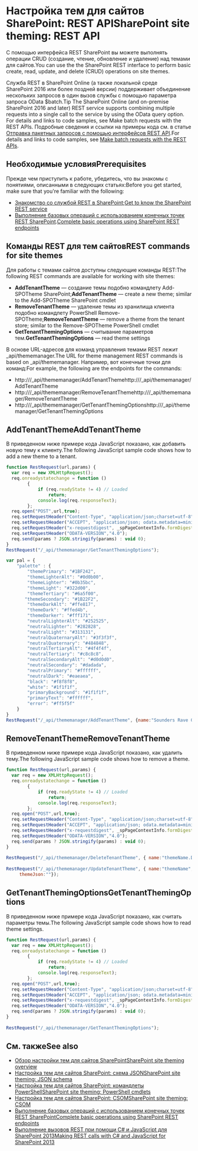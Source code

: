 # <a name="sharepoint-site-theming-rest-api"></a><span data-ttu-id="d976e-101">Настройка тем для сайтов SharePoint: REST API</span><span class="sxs-lookup"><span data-stu-id="d976e-101">SharePoint site theming: REST API</span></span>

<span data-ttu-id="d976e-102">С помощью интерфейса REST SharePoint вы можете выполнять операции CRUD (создание, чтение, обновление и удаление) над темами для сайтов.</span><span class="sxs-lookup"><span data-stu-id="d976e-102">You can use the the SharePoint REST interface to perform basic create, read, update, and delete (CRUD) operations on site themes.</span></span>

<span data-ttu-id="d976e-103">Служба REST в SharePoint Online (а также локальной среде SharePoint 2016 или более поздней версии) поддерживает объединение нескольких запросов в один вызов службы с помощью параметра запроса OData $batch.</span><span class="sxs-lookup"><span data-stu-id="d976e-103">Tip  The SharePoint Online (and on-premise SharePoint 2016 and later) REST service supports combining multiple requests into a single call to the service by using the OData   query option. For details and links to code samples, see Make batch requests with the REST APIs.</span></span> <span data-ttu-id="d976e-104">Подробные сведения и ссылки на примеры кода см. в статье [Отправка пакетных запросов с помощью интерфейсов REST API](https://dev.office.com/sharepoint/docs/apis/rest/make-batch-requests-with-the-rest-apis.md).</span><span class="sxs-lookup"><span data-stu-id="d976e-104">For details and links to code samples, see [Make batch requests with the REST APIs](https://dev.office.com/sharepoint/docs/apis/rest/make-batch-requests-with-the-rest-apis.md).</span></span>

## <a name="prerequisites"></a><span data-ttu-id="d976e-105">Необходимые условия</span><span class="sxs-lookup"><span data-stu-id="d976e-105">Prerequisites</span></span>
<span data-ttu-id="d976e-106">Прежде чем приступить к работе, убедитесь, что вы знакомы с понятиями, описанными в следующих статьях:</span><span class="sxs-lookup"><span data-stu-id="d976e-106">Before you get started, make sure that you're familiar with the following:</span></span>
- <span data-ttu-id="d976e-107">[Знакомство со службой REST в SharePoint](https://dev.office.com/sharepoint/docs/apis/rest/get-to-know-the-sharepoint-rest-service.md);</span><span class="sxs-lookup"><span data-stu-id="d976e-107">[Get to know the SharePoint REST service](https://dev.office.com/sharepoint/docs/apis/rest/get-to-know-the-sharepoint-rest-service.md)</span></span> 
- <span data-ttu-id="d976e-108">[Выполнение базовых операций с использованием конечных точек REST SharePoint](https://dev.office.com/sharepoint/docs/apis/rest/complete-basic-operations-using-sharepoint-rest-endpoints.md).</span><span class="sxs-lookup"><span data-stu-id="d976e-108">[Complete basic operations using SharePoint REST endpoints](https://dev.office.com/sharepoint/docs/apis/rest/complete-basic-operations-using-sharepoint-rest-endpoints.md)</span></span>

## <a name="rest-commands-for-site-themes"></a><span data-ttu-id="d976e-109">Команды REST для тем сайтов</span><span class="sxs-lookup"><span data-stu-id="d976e-109">REST commands for site themes</span></span>

<span data-ttu-id="d976e-110">Для работы с темами сайтов доступны следующие команды REST:</span><span class="sxs-lookup"><span data-stu-id="d976e-110">The following REST commands are available for working with site themes:</span></span>

* <span data-ttu-id="d976e-111">__AddTenantTheme__ &mdash; создание темы подобно командлету Add-SPOTheme SharePoint;</span><span class="sxs-lookup"><span data-stu-id="d976e-111">__AddTenantTheme__ &mdash; create a new theme; similar to the Add-SPOTheme SharePoint cmdlet</span></span>
* <span data-ttu-id="d976e-112">__RemoveTenantTheme__ &mdash; удаление темы из хранилища клиента подобно командлету PowerShell Remove-SPOTheme;</span><span class="sxs-lookup"><span data-stu-id="d976e-112">__RemoveTenantTheme__ &mdash; remove a theme from the tenant store; similar to the Remove-SPOTheme PowerShell cmdlet</span></span>
* <span data-ttu-id="d976e-113">__GetTenantThemingOptions__ &mdash; считывание параметров тем.</span><span class="sxs-lookup"><span data-stu-id="d976e-113">__GetTenantThemingOptions__ &mdash; read theme settings</span></span>

<span data-ttu-id="d976e-114">В основе URL-адресов для команд управления темами REST лежит _api/thememanager.</span><span class="sxs-lookup"><span data-stu-id="d976e-114">The URL for theme management REST commands is based on _api/thememanager.</span></span> <span data-ttu-id="d976e-115">Например, вот конечные точки для команд:</span><span class="sxs-lookup"><span data-stu-id="d976e-115">For example, the following are the endpoints for the commands:</span></span>

* <span data-ttu-id="d976e-116">http://<site url>/_api/thememanager/AddTenantTheme</span><span class="sxs-lookup"><span data-stu-id="d976e-116">http://<site url>/_api/thememanager/AddTenantTheme</span></span>
* <span data-ttu-id="d976e-117">http://<site url>/_api/thememanager/RemoveTenantTheme</span><span class="sxs-lookup"><span data-stu-id="d976e-117">http://<site url>/_api/thememanager/RemoveTenantTheme</span></span>
* <span data-ttu-id="d976e-118">http://<site url>/_api/thememanager/GetTenantThemingOptions</span><span class="sxs-lookup"><span data-stu-id="d976e-118">http://<site url>/_api/thememanager/GetTenantThemingOptions</span></span>

## <a name="addtenanttheme"></a><span data-ttu-id="d976e-119">AddTenantTheme</span><span class="sxs-lookup"><span data-stu-id="d976e-119">AddTenantTheme</span></span>

<span data-ttu-id="d976e-120">В приведенном ниже примере кода JavaScript показано, как добавить новую тему к клиенту.</span><span class="sxs-lookup"><span data-stu-id="d976e-120">The following JavaScript sample code shows how to add a new theme to a tenant.</span></span>

```javascript
function RestRequest(url,params) {
  var req = new XMLHttpRequest();
  req.onreadystatechange = function ()
        {
            if (req.readyState != 4) // Loaded
                return;
            console.log(req.responseText);
        };
  req.open("POST",url,true); 
  req.setRequestHeader("Content-Type", "application/json;charset=utf-8");
  req.setRequestHeader("ACCEPT", "application/json; odata.metadata=minimal");
  req.setRequestHeader("x-requestdigest", _spPageContextInfo.formDigestValue);
  req.setRequestHeader("ODATA-VERSION","4.0");
  req.send(params ? JSON.stringify(params) : void 0);
}
RestRequest("/_api/thememanager/GetTenantThemingOptions");

var pal = {
    "palette" : {
        "themePrimary": "#1BF242",
        "themeLighterAlt": "#0d0b00",
        "themeLighter": "#0b35bc",
        "themeLight": "#322d00",
        "themeTertiary": "#6a5f00",
       "themeSecondary": "#1B22F2",
        "themeDarkAlt": "#ffe817",
        "themeDark": "#ffed4b",
        "themeDarker": "#fff171",
        "neutralLighterAlt": "#252525",
        "neutralLighter": "#282828",
        "neutralLight": "#313131",
        "neutralQuaternaryAlt": "#3f3f3f",
        "neutralQuaternary": "#484848",
        "neutralTertiaryAlt": "#4f4f4f",
        "neutralTertiary": "#c8c8c8",
        "neutralSecondaryAlt": "#d0d0d0",
        "neutralSecondary": "#dadada",
        "neutralPrimary": "#ffffff",
        "neutralDark": "#eaeaea",
        "black": "#f8f8f8",
        "white": "#1f1f1f",
        "primaryBackground": "#1f1f1f",
        "primaryText": "#ffffff",
        "error": "#ff5f5f"
    }
}
RestRequest("/_api/thememanager/AddTenantTheme", {name:"Sounders Rave Green", themeJson: JSON.stringify(pal)});
```
## <a name="removetenanttheme"></a><span data-ttu-id="d976e-121">RemoveTenantTheme</span><span class="sxs-lookup"><span data-stu-id="d976e-121">RemoveTenantTheme</span></span>
<span data-ttu-id="d976e-122">В приведенном ниже примере кода JavaScript показано, как удалить тему.</span><span class="sxs-lookup"><span data-stu-id="d976e-122">The following JavaScript sample code shows how to remove a theme.</span></span>

```javascript
function RestRequest(url,params) {
  var req = new XMLHttpRequest();
  req.onreadystatechange = function ()
        {
            if (req.readyState != 4) // Loaded
                return;
            console.log(req.responseText);
        };
  req.open("POST",url,true);
  req.setRequestHeader("Content-Type", "application/json;charset=utf-8");
  req.setRequestHeader("ACCEPT", "application/json; odata.metadata=minimal");
  req.setRequestHeader("x-requestdigest", _spPageContextInfo.formDigestValue);
  req.setRequestHeader("ODATA-VERSION","4.0");
  req.send(params ? JSON.stringify(params) : void 0);
}
 
RestRequest("/_api/thememanager/DeleteTenantTheme", { name:"themeName.DarkYellow" });
 
RestRequest("/_api/thememanager/UpdateTenantTheme", { name:"themeName",
     themeJson:""});
```

## <a name="gettenantthemingoptions"></a><span data-ttu-id="d976e-123">GetTenantThemingOptions</span><span class="sxs-lookup"><span data-stu-id="d976e-123">GetTenantThemingOptions</span></span>
<span data-ttu-id="d976e-124">В приведенном ниже примере кода JavaScript показано, как считать параметры темы.</span><span class="sxs-lookup"><span data-stu-id="d976e-124">The following JavaScript sample code shows how to read theme settings.</span></span>

```javascript
function RestRequest(url,params) {
  var req = new XMLHttpRequest();
  req.onreadystatechange = function ()
        {
            if (req.readyState != 4) // Loaded
                return;
            console.log(req.responseText);
        };
  req.open("POST",url,true);
  req.setRequestHeader("Content-Type", "application/json;charset=utf-8");
  req.setRequestHeader("ACCEPT", "application/json; odata.metadata=minimal");
  req.setRequestHeader("x-requestdigest", _spPageContextInfo.formDigestValue);
  req.setRequestHeader("ODATA-VERSION","4.0");
  req.send(params ? JSON.stringify(params) : void 0);
}
 
RestRequest("/_api/thememanager/GetTenantThemingOptions");
```

## <a name="see-also"></a><span data-ttu-id="d976e-125">См. также</span><span class="sxs-lookup"><span data-stu-id="d976e-125">See also</span></span>

* [<span data-ttu-id="d976e-126">Обзор настройки тем для сайтов SharePoint</span><span class="sxs-lookup"><span data-stu-id="d976e-126">SharePoint site theming overview</span></span>](sharepoint-site-theming-overview.md)
* [<span data-ttu-id="d976e-127">Настройка тем для сайтов SharePoint: схема JSON</span><span class="sxs-lookup"><span data-stu-id="d976e-127">SharePoint site theming: JSON schema</span></span>](sharepoint-site-theming-json-schema.md)
* [<span data-ttu-id="d976e-128">Настройка тем для сайтов SharePoint: командлеты PowerShell</span><span class="sxs-lookup"><span data-stu-id="d976e-128">SharePoint site theming: PowerShell cmdlets</span></span>](sharepoint-site-theming-powershell.md)
* [<span data-ttu-id="d976e-129">Настройка тем для сайтов SharePoint: CSOM</span><span class="sxs-lookup"><span data-stu-id="d976e-129">SharePoint site theming: CSOM</span></span>](sharepoint-site-theming-csom.md)
* [<span data-ttu-id="d976e-130">Выполнение базовых операций с использованием конечных точек REST SharePoint</span><span class="sxs-lookup"><span data-stu-id="d976e-130">Complete basic operations using SharePoint REST endpoints</span></span>](https://dev.office.com/sharepoint/docs/apis/rest/complete-basic-operations-using-sharepoint-rest-endpoints.md)
* [<span data-ttu-id="d976e-131">Выполнение вызовов REST при помощи C# и JavaScript для SharePoint 2013</span><span class="sxs-lookup"><span data-stu-id="d976e-131">Making REST calls with C# and JavaScript for SharePoint 2013</span></span>](http://www.microsoft.com/resources/msdn/en-us/office/media/video/video.mdl?cid=sdc&from=mscomsdc&VideoID=4e4cc094-ff69-405b-852f-2ac7c41293c5)

